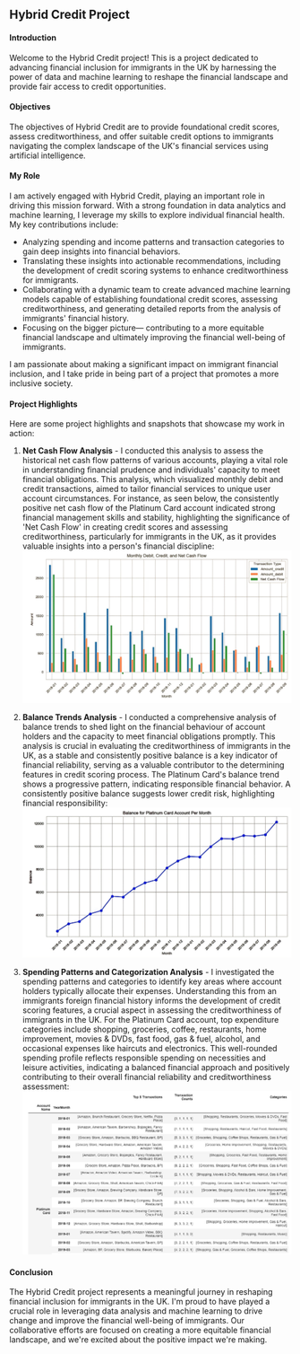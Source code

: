## Hybrid Credit Project

#### Introduction
Welcome to the Hybrid Credit project! This is a project dedicated to advancing financial inclusion for immigrants in the UK by harnessing the power of data and machine learning to reshape the financial landscape and provide fair access to credit opportunities.

#### Objectives

The objectives of Hybrid Credit are to provide foundational credit scores, assess creditworthiness, and offer suitable credit options to immigrants navigating the complex landscape of the UK's financial services using artificial intelligence.

#### My Role

I am actively engaged with Hybrid Credit, playing an important role in driving this mission forward. With a strong foundation in data analytics and machine learning, I leverage my skills to explore individual financial health. My key contributions include:

- Analyzing spending and income patterns and transaction categories to gain deep insights into financial behaviors.
- Translating these insights into actionable recommendations, including the development of credit scoring systems to enhance creditworthiness for immigrants.
- Collaborating with a dynamic team to create advanced machine learning models capable of establishing foundational credit scores, assessing creditworthiness, and generating detailed reports from the analysis of immigrants' financial history.
- Focusing on the bigger picture— contributing to a more equitable financial landscape and ultimately improving the financial well-being of immigrants.

I am passionate about making a significant impact on immigrant financial inclusion, and I take pride in being part of a project that promotes a more inclusive society.

#### Project Highlights

Here are some project highlights and snapshots that showcase my work in action:

1. **Net Cash Flow Analysis** - I conducted this analysis to assess the historical net cash flow patterns of various accounts, playing a vital role in understanding financial prudence and individuals' capacity to meet financial obligations. This analysis, which visualized monthly debit and credit transactions, aimed to tailor financial services to unique user account circumstances. For instance, as seen below, the consistently positive net cash flow of the Platinum Card account indicated strong financial management skills and stability, highlighting the significance of 'Net Cash Flow' in creating credit scores and assessing creditworthiness, particularly for immigrants in the UK, as it provides valuable insights into a person's financial discipline: ![Image 1](image/net_cash_flow.jpg)
   
2. **Balance Trends Analysis** - I conducted a comprehensive analysis of balance trends to shed light on the financial behaviour of account holders and the capacity to meet financial obligations promptly. This analysis is crucial in evaluating the creditworthiness of immigrants in the UK, as a stable and consistently positive balance is a key indicator of financial reliability, serving as a valuable contributor to the determining features in  credit scoring process. The Platinum Card's balance trend shows a progressive pattern, indicating responsible financial behavior. A consistently positive balance suggests lower credit risk, highlighting financial responsibility: ![Image 2](image/balance.jpg)
   
3. **Spending Patterns and Categorization Analysis** - I investigated the spending patterns and categories to identify key areas where account holders typically allocate their expenses. Understanding this from an immigrants foreign financial history informs the development of credit scoring features, a crucial aspect in assessing the creditworthiness of immigrants in the UK. For the Platinum Card account, top expenditure categories include shopping, groceries, coffee, restaurants, home improvement, movies & DVDs, fast food, gas & fuel, alcohol, and occasional expenses like haircuts and electronics. This well-rounded spending profile reflects responsible spending on necessities and leisure activities, indicating a balanced financial approach and positively contributing to their overall financial reliability and creditworthiness assessment: ![Image 3](image/spending.jpg)

#### Conclusion

The Hybrid Credit project represents a meaningful journey in reshaping financial inclusion for immigrants in the UK. I'm proud to have played a crucial role in leveraging data analysis and machine learning to drive change and improve the financial well-being of immigrants. Our collaborative efforts are focused on creating a more equitable financial landscape, and we're excited about the positive impact we're making. 
